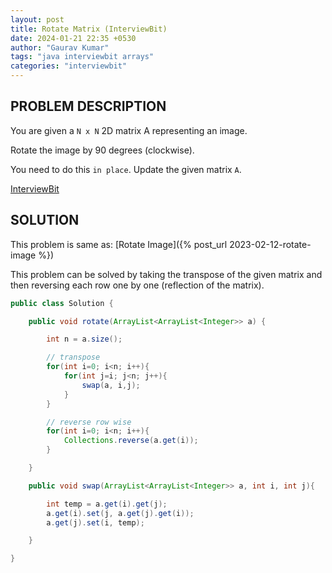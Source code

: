 ```yaml
---
layout: post
title: Rotate Matrix (InterviewBit)
date: 2024-01-21 22:35 +0530
author: "Gaurav Kumar"
tags: "java interviewbit arrays"
categories: "interviewbit"
---
```


## PROBLEM DESCRIPTION

You are given a `N x N` 2D matrix A representing an image.

Rotate the image by 90 degrees (clockwise).

You need to do this `in place`. Update the given matrix `A`.

[InterviewBit](https://www.interviewbit.com/problems/rotate-matrix/)

## SOLUTION

This problem is same as:
[Rotate Image]({% post_url 2023-02-12-rotate-image %})

This problem can be solved by taking the transpose of the given matrix and then reversing each row one by one (reflection of the matrix).

```java
public class Solution {

    public void rotate(ArrayList<ArrayList<Integer>> a) {

        int n = a.size();

        // transpose
        for(int i=0; i<n; i++){
            for(int j=i; j<n; j++){
                swap(a, i,j);
            }
        }

        // reverse row wise
        for(int i=0; i<n; i++){
            Collections.reverse(a.get(i));
        }

    }

    public void swap(ArrayList<ArrayList<Integer>> a, int i, int j){

        int temp = a.get(i).get(j);
        a.get(i).set(j, a.get(j).get(i));
        a.get(j).set(i, temp);

    }

}
```
